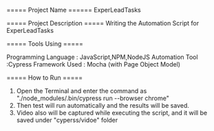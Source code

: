 ===== Project Name ====== ExperLeadTasks

===== Project Description =====
Writing the Automation Script for ExperLeadTasks

===== Tools Using =====

Programming Language : JavaScript,NPM,NodeJS  Automation Tool :Cypress Framework Used : Mocha (with Page Object Model) 

===== How to Run =====
1) Open the Terminal and enter the command as "./node_modules/.bin/cypress run --browser chrome"
2) Then test will run automatically and the results will be saved.
3) Video also will be captured while executing the script, and it will be saved under "cyperss/vidoe" folder 


